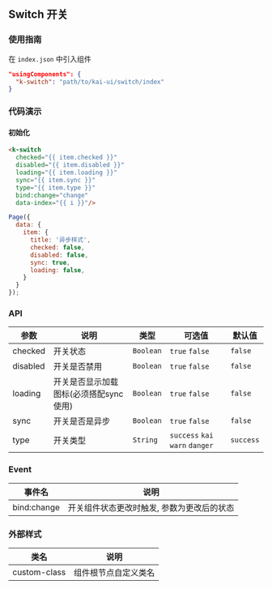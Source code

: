 ## Switch 开关

### 使用指南
在 `index.json` 中引入组件
```json
"usingComponents": {
  "k-switch": "path/to/kai-ui/switch/index"
}
```

### 代码演示

#### 初始化

```html
<k-switch 
  checked="{{ item.checked }}" 
  disabled="{{ item.disabled }}" 
  loading="{{ item.loading }}" 
  sync="{{ item.sync }}" 
  type="{{ item.type }}" 
  bind:change="change" 
  data-index="{{ i }}"/>
```

```javascript
Page({
  data: {
    item: {
      title: '异步样式',
      checked: false,
      disabled: false,
      sync: true,
      loading: false,
    }
  }
});

```

### API

| 参数 | 说明 | 类型 | 可选值 | 默认值 |
|-----------|-----------|-----------|-----------|-------------|
| checked | 开关状态 | `Boolean` | `true` `false` | `false` |
| disabled | 开关是否禁用 | `Boolean` | `true` `false` | `false` |
| loading | 开关是否显示加载图标(必须搭配sync使用) | `Boolean` | `true` `false` | `false` |
| sync | 开关是否是异步 | `Boolean` | `true` `false` | `false` |
| type | 开关类型 | `String` | `success` `kai` `warn` `danger` | `success` |

### Event

| 事件名 | 说明 |
|-----------|-----------|
| bind:change | 开关组件状态更改时触发, 参数为更改后的状态 |

### 外部样式

| 类名 | 说明 |
|-----------|-----------|
| custom-class | 组件根节点自定义类名 |

